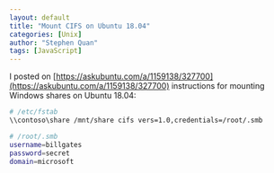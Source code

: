 ```yaml
---
layout: default
title: "Mount CIFS on Ubuntu 18.04"
categories: [Unix]
author: "Stephen Quan"
tags: [JavaScript]
---
```


I posted on [https://askubuntu.com/a/1159138/327700](https://askubuntu.com/a/1159138/327700) instructions for mounting Windows shares on Ubuntu 18.04:

```bash
# /etc/fstab
\\contoso\share /mnt/share cifs vers=1.0,credentials=/root/.smb
```

```bash
# /root/.smb
username=billgates
password=secret
domain=microsoft
```
